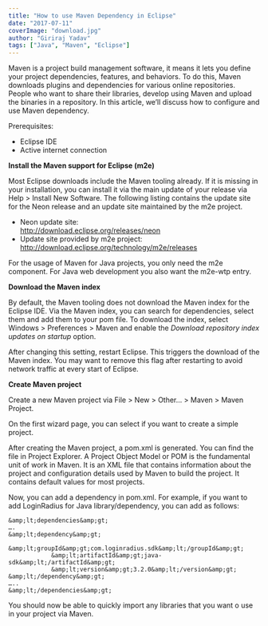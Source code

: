 ```yaml
---
title: "How to use Maven Dependency in Eclipse"
date: "2017-07-11"
coverImage: "download.jpg"
author: "Giriraj Yadav"
tags: ["Java", "Maven", "Eclipse"]
---
```


Maven is a project build management software, it means it lets you define your project dependencies, features, and behaviors. To do this, Maven downloads plugins and dependencies for various online repositories. People who want to share their libraries, develop using Maven and upload the binaries in a repository. In this article, we’ll discuss how to configure and use Maven dependency.

Prerequisites:

- Eclipse IDE
- Active internet connection

**Install the Maven support for Eclipse (m2e)**

Most Eclipse downloads include the Maven tooling already. If it is missing in your installation, you can install it via the main update of your release via Help > Install New Software. The following listing contains the update site for the Neon release and an update site maintained by the m2e project.

- Neon update site:  
    http://download.eclipse.org/releases/neon
- Update site provided by m2e project:  
    http://download.eclipse.org/technology/m2e/releases

For the usage of Maven for Java projects, you only need the m2e component. For Java web development you also want the m2e-wtp entry.

**Download the Maven index**

By default, the Maven tooling does not download the Maven index for the Eclipse IDE. Via the Maven index, you can search for dependencies, select them and add them to your pom file. To download the index, select Windows > Preferences > Maven and enable the _Download repository index updates on startup_ option.

After changing this setting, restart Eclipse. This triggers the download of the Maven index. You may want to remove this flag after restarting to avoid network traffic at every start of Eclipse.

**Create Maven project**

Create a new Maven project via File > New > Other… > Maven > Maven Project.

On the first wizard page, you can select if you want to create a simple project.

After creating the Maven project, a pom.xml is generated. You can find the file in Project Explorer. A Project Object Model or POM is the fundamental unit of work in Maven. It is an XML file that contains information about the project and configuration details used by Maven to build the project. It contains default values for most projects.

Now, you can add a dependency in pom.xml. For example, if you want to add LoginRadius for Java library/dependency, you can add as follows:

```
&amp;lt;dependencies&amp;gt;
….
&amp;lt;dependency&amp;gt;
            &amp;lt;groupId&amp;gt;com.loginradius.sdk&amp;lt;/groupId&amp;gt;
            &amp;lt;artifactId&amp;gt;java-sdk&amp;lt;/artifactId&amp;gt;
            &amp;lt;version&amp;gt;3.2.0&amp;lt;/version&amp;gt;
&amp;lt;/dependency&amp;gt;
…..
&amp;lt;/dependencies&amp;gt;
```

You should now be able to quickly import any libraries that you want o use in your project via Maven.
